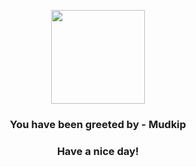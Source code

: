 <p align="center">
            <img src="https://raw.githubusercontent.com/PokeAPI/sprites/master/sprites/pokemon/258.png" width="150" height="150">
          </p>
          <h3 align="center">You have been greeted by - <b>Mudkip</b></h3>
          <h3 align="center">Have a nice day!</h3>
        